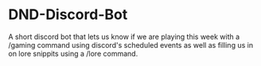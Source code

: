 # DND-Discord-Bot

A short discord bot that lets us know if we are playing this week with a /gaming command using discord's scheduled events as well as filling us in on lore snippits using a /lore command.